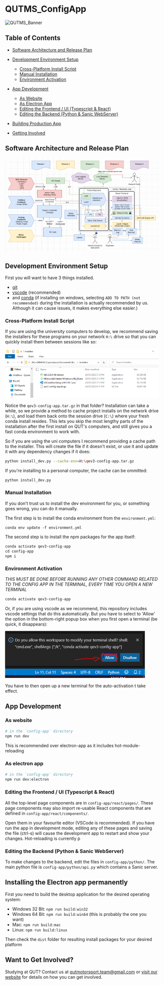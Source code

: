 # QUTMS_ConfigApp

![QUTMS_Banner](https://raw.githubusercontent.com/Technosasquach/QUTMS_Master/master/src/qutmsBanner.jpg)

## Table of Contents

- [Software Architecture and Release Plan](#architecture-and-release-plan)
- [Development Environment Setup](#dev-env-setup)

  - [Cross-Platform Install Script](#cross-platform-install-script)
  - [Manual Installation](#manual-installation)
  - [Environment Activation](#environment-activation)

- [App Development](#app-development)

  - [As Website](#development-as-website)
  - [As Electron App](#development-as-electron-app)
  - [Editing the Frontend / UI (Typescript & React)](#editing-frontend)
  - [Editing the Backend (Python & Sanic WebServer)](#editing-backend)

- [Building Production App](#building-production)
- [Getting Involved](#getting-involved)

<a name="architecture-and-release-plan"></a>

## Software Architecture and Release Plan

![Architecture Diagram](/wiki/the_plan.png)

<a name="dev-env-setup"></a>

## Development Environment Setup

First you will want to have 3 things installed.

- [git](https://git-scm.com/download)
- [vscode](https://code.visualstudio.com/) (recommended)
- and [conda](https://docs.conda.io/en/latest/miniconda.html) (if installing on windows, selecting `ADD TO PATH (not recommended)`
  during the installation is actually recommended by us. Although it can cause issues, it makes everything else easier.)

<a name="cross-platform-install-script"></a>

### Cross-Platform Install Script

If you are using the university computers to develop, we recommend saving the installers for these programs on your network `H:\` drive
so that you can quickly install them between sessions like so:

![example of installers folder on H drive](/wiki/qut_tips_installers.PNG)

Notice the `qev3-config-app.tar.gz` in that folder? Installation can take a while,
so we provide a method to cache project installs on the network drive (`H:\`),
and load them back onto the session drive (`C:\`) where your fresh conda install resides. This lets you skip the most lengthy parts
of the installation after the first install on QUT's computers, and still gives you a fast conda environment to work with.

So if you are using the uni computers I recommend providing a cache path to the installer. This will create the file if it doesn't exist, or use it and update it with any dependency changes if it does:

```bash
python install_dev.py --cache-env=H:\qev3-config-app.tar.gz
```

If you're installing to a personal computer, the cache can be ommitted:

```bash
python install_dev.py
```

<a name="manual-installation"></a>

### Manual Installation

If you don't trust us to install the dev environment for you, or something goes wrong, you can do it manually.

The first step is to install the conda environment from the `environment.yml`:

```
conda env update -f environment.yml
```

The second step is to install the npm packages for the app itself:

```
conda activate qev3-config-app
cd config-app
npm i
```

<a name="environment-activation"></a>

### Environment Activation

_*THIS MUST BE DONE BEFORE RUNNING ANY OTHER COMMAND RELATED TO THE CONFIG APP IN THE TERMINAL, EVERY TIME YOU OPEN A NEW TERMINAL*_

```bash
conda activate qev3-config-app
```

Or, if you are using vscode as we recommend, this repository includes vscode settings that do this automatically. But you have to select to 'Allow' the option in the bottom-right popup box when you first open a terminal (be quick, it disappears):

![allow_shell_injection_vscode](/wiki/allow_shell_injection.png)

You have to then open up a new terminal for the auto-activation t take effect.

<a name="app-development"></a>

## App Development

<a name="development-as-website"></a>

### As website

```bash
# in the `config-app` directory
npm run dev
```

This is recommended over electron-app as it includes hot-module-reloading

<a name="development-as-electron-app"></a>

### As electron app

```bash
# in the `config-app` directory
npm run dev:electron
```

<a name="editing-frontend"></a>

### Editing the Frontend / UI (Typescript & React)

All the top-level page components are in `config-app/react/pages/`. These page components may also import re-usable React components that are defined in `config-app/react/components/`.

Open them in your favourite editor (VSCode is recommended). If you have run the app in development mode, editing any of these pages and saving the file (ctrl-s) will cause the development app to restart and show your changes. Hot-reloading is currently p

<a name="editing-backend"></a>

### Editing the Backend (Python & Sanic WebServer)

To make changes to the backend, edit the files in `config-app/python/`. The main python file is `config-app/python/api.py` which contains a Sanic server.

<a name="building-production"></a>

## Installing the Electron app permanently

First you need to build the desktop application for the desired operating system:

- Windows 32 Bit: `npm run build:win32`
- Windows 64 Bit: `npm run build:win64` (this is probably the one you want)
- Mac: `npm run build:mac`
- Linux: `npm run build:linux`

Then check the `dist` folder for resulting install packages for your desired platform

<a name="getting-involved"></a>

## Want to Get Involved?

Studying at QUT? Contact us at qutmotorsport.team@gmail.com or [visit our website](https://www.qutmotorsport.com/) for details on how you can get involved.
